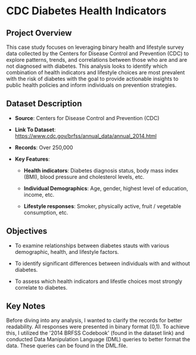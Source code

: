 # **CDC Diabetes Health Indicators**

## **Project Overview**

This case study focuses on leveraging binary health and lifestyle survey data collected by the Centers for Disease Control and Prevention (CDC) to explore patterns, trends, and correlations between those who are and are not diagnosed with diabetes. This analysis looks to identify which combination of health indicators and lifestyle choices are most prevalent with the risk of diabetes with the goal to provide actionable insights to public health policies and inform individuals on prevention strategies.

## **Dataset Description**

- **Source**: Centers for Disease Control and Prevention (CDC)

- **Link To Dataset**: https://www.cdc.gov/brfss/annual_data/annual_2014.html

- **Records**: Over 250,000

- **Key Features**:

  - **Health indicators**: Diabetes diagnosis status, body mass index (BMI), blood pressure and cholesterol levels, etc.
    
  - **Individual Demographics**: Age, gender, highest level of education, income, etc.

  - **Lifestyle responses**: Smoker, physically active, fruit / vegetable consumption, etc.

## **Objectives**

- To examine relationships between diabetes stauts with various demographic, health, and lifestyle factors.

- To identify significant differences between individuals with and without diabetes.

- To assess which health indicators and lifestle choices most strongly correlate to diabetes.

## **Key Notes**
  Before diving into any analysis, I wanted to clarify the records for better readability. All responses were presented in binary format (0,1). To achieve this, I utilized the '2014 BRFSS Codebook' (found in the dataset link) and conducted Data Manipulation Language (DML) queries to better format the data. These queries can be found in the DML.file. 
